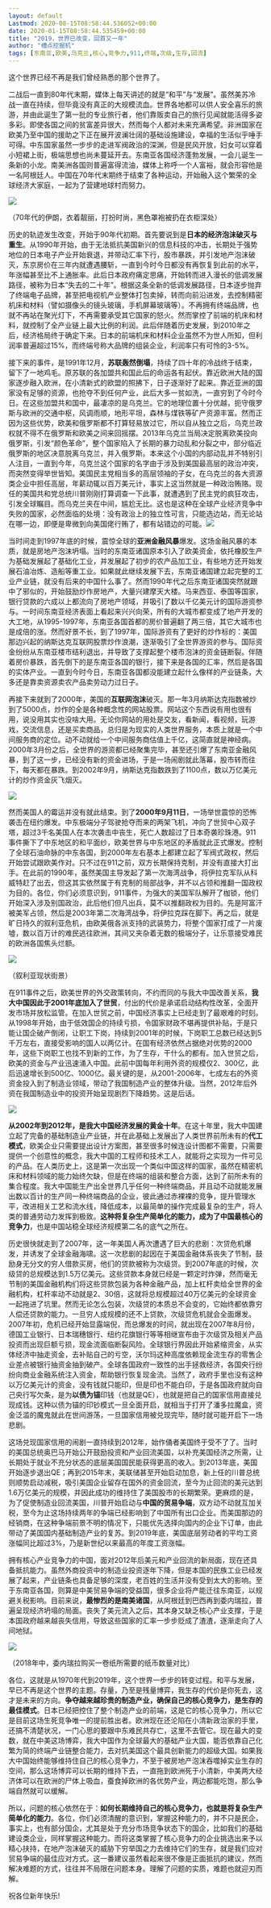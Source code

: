 ```yaml
---
layout: default
Lastmod: 2020-08-15T08:58:44.536052+00:00
date: 2020-01-15T08:58:44.535459+00:00
title: "2019，世界已改变，回首又一年"
author: "槽点挖掘机"
tags: [东南亚,欧美,乌克兰,核心,竞争力,911,终端,次级,生存,回流]
---
```


这个世界已经不再是我们曾经熟悉的那个世界了。  

二战后一直到80年代末期，媒体上每天讲述的就是“和平”与“发展”。虽然美苏冷战一直在持续，但毕竟没有真正的大规模流血。世界各地都可以供人安全喜乐的旅游，并由此诞生了第一批的专业旅行者，他们靠贩卖自己的旅行见闻就能活得多姿多彩。即使各国之间的贫富差异很大，然而每个人都对未来充满希望。非洲国家在欧美乃至中国的援助之下正在展开波澜壮阔的基础设施建设，幸福的生活似乎唾手可得。中东国家虽然一步步的走进军阀政治的深渊，但是民风开放，妇女可以穿着小短裙上街，极端思想也尚未蔓延开去。东南亚各国经济蓬勃发展，一会儿诞生一条新的小龙。南美洲各国则普遍富得流油，媒体上称呼一个人富裕，就会形容他是一名阿根廷人。中国在70年代末期终于结束了各种运动，开始融入这个繁荣的全球经济大家庭，一起为了营建地球村而努力。

![](https://images.weserv.nl/?url=https%3A//mmbiz.qpic.cn/mmbiz_jpg/m312mfLHFZqg6tufvztowqefG17qLkELZiccYxgxrJbSznt1QtgwguNa7ku36SIB6qtpKPiagMJvS8xXfTSgWOuA/640%3Fwx_fmt%3Djpeg)

（70年代的伊朗，衣着靓丽，打扮时尚，黑色罩袍被扔在衣柜深处）

历史的轨迹发生改变，开始于90年代初期。首先要说到是**日本的经济泡沫破灭与重生**。从1990年开始，由于无法抵抗美国新兴的信息科技的冲击，长期处于强势地位的日本电子产业开始衰退，并带动汇率下行，股市暴跌，并引发地产泡沫破灭，东京房价在三年内就遭遇腰斩，一直到今时今日都没有再恢复到此前的水平，年涨幅甚至比不上通胀率。此后日本政府痛定思痛，开始转而进入漫长的低调发展路径，被称为日本“失去的二十年”。根据这条全新的低调发展路径，日本逐步抛弃了终端电子品牌，甚至把电视机产业整体打包卖掉，转而向前沿进发，去控制精密机床和材料（譬如摄像头的镜头玻璃，手机屏幕玻璃等）。不再拥有终端品牌，也就不再站在聚光灯下，不再需要承受其它国家的怒火。然而掌控了前端的机床和材料，就控制了全产业链上最大比例的利润。此后伴随着历史发展，到2010年之后，经济格局终于确定下来。日本的前端机床和材料企业虽然不为世人所知，但利润率普遍超过15%，而终端号称大品牌的组装企业，利润率只有可怜的3-5%。

接下来的事件，是1991年12月，**苏联轰然倒塌**，持续了四十年的冷战终于结束，留下了一地鸡毛。原苏联的各加盟共和国此后的命运各有起伏。靠近欧洲大陆的国家逐步融入欧洲，在小清新式的欧盟的照拂下，日子逐渐好了起来。靠近亚洲的国家没有足够的资源，也抢夺不到任何产业，此后大多一贫如洗，一直穷到了今时今日。在这些加盟共和国中，最凄凉的是乌克兰。它的地理位置十分优越，扼守俄罗斯与欧洲的交通中枢，风调雨顺，地形平坦，森林与煤铁等矿产资源丰富。然而正因为这些优势，欧美和俄罗斯都不打算轻易放过它，所以自从独立之后，乌克兰政权就不得不在俄罗斯和欧美之间来回摇摆。2013年乌克兰当局决定脱离欧美投向俄罗斯，引发“颜色革命”，整个国家陷入了长期的暴力动乱和分裂之中，部分临近俄罗斯的地区决意脱离乌克兰，并入俄罗斯。本来这个小国的内部动乱并不特别引人注目，一直到今年，乌克兰这个国家的名字由于涉及到美国最高层的政治冲突，而突然变得举世皆知。美国民主党相当多的高层领袖的子女，在乌克兰的各大资源类企业中担任高层，年薪动辄以百万美元计，事实上这当然就是一种政治贿赂。现任的美国共和党总统川普刚刚打算调查一下此事，就遭遇到了民主党的疯狂攻击，引发全球瞩目。而乌克兰夹在中间，尴尬无比。这也是这种在全球产业经济竞争中失败的国家，必然面临的处境：没有政治上的独立性可言，只能选边站，而无论站在哪一边，即便是卑微到向美国佬行贿了，都有站错边的可能。![](https://images.weserv.nl/?url=https%3A//mmbiz.qpic.cn/mmbiz_jpg/m312mfLHFZqg6tufvztowqefG17qLkEL1BBWM1Yx3gRUb6iaBY86Ar3N9maYe4KSNEhMIhot9BVHgukRlCkRtMg/640%3Fwx_fmt%3Djpeg)

当时间走到1997年底的时候，震惊全球的**亚洲金融风暴**爆发。这场金融风暴的本质，就是房地产泡沫坍塌。当时的东南亚诸国原本引入了欧美资金，依托橡胶生产为基础发展起了基础化工业，并发展起了初步的农产品加工业，有些地方还开始发展石油冶炼、造船等重工业。如果就此继续发展下去，东南亚诸国建立起完整的工业产业链，就没有后来的中国什么事了。然而1990年代之后东南亚诸国突然就跟中了邪似的，开始鼓励炒作房地产，大量兴建摩天大楼。马来西亚、泰国等国家，银行贷款的六成以上都流向了房地产领域，并吸引了数以千亿美元计的国际游资参与。一时间东南亚经济表面上看起来兴兴向荣，所有的大城市都变成了地产开发的大工地，从1995-1997年，东南亚各国首都的房价普遍翻了两三倍，其它大城市也是成倍的涨。然而好景不长，到了1997年，国际游资有了更好的炒作标的：美国那边兴起的纳斯达克互联网股票炒作浪潮，逐渐吸引了全世界游资的参与。国际资金纷纷从东南亚楼市结利退出，并导致了支撑起整个楼市泡沫的资金链断裂。伴随着房价暴跌，首先倒下的是东南亚各国的银行，接下来是各国的汇率，然后是各国的实体产业。一直到今时今日，东南亚各国都没能建立起什么像样的产业链条，大多还是靠卖资源卖农产品卖劳动力过日子。  

再接下来就到了2000年，美国的**互联网泡沫**破灭。那一年3月纳斯达克指数被炒到了5000点，炒作的全是各种概念性的网站股票。网站这个东西说有用也很有用，说没用其实也没啥大用。无论你网站的用处是交友，看新闻，看视频，玩游戏，交流信息，还是买卖商品，总归是为现实的人类世界服务，本质上就是一个中间服务商的定位。动不动就给一个中间服务商估值上千亿，这简直就是神经病。2000年3月份之后，全世界的游资都已经聚集完毕，甚至还引爆了东南亚金融风暴，到了这一步，已经没有新的资金进场，于是一场闹剧就此落幕，股市转而往下，每天都在暴跌。到2002年9月，纳斯达克指数跌到了1100点，数以万亿美元计的炒作资金灰飞烟灭。

![](https://images.weserv.nl/?url=https%3A//mmbiz.qpic.cn/mmbiz_jpg/m312mfLHFZqg6tufvztowqefG17qLkELUwSDCkloabnIsoPkgzcEm8Kps6iciacUGa8l0JunnyZK737FsKCwBTmQ/640%3Fwx_fmt%3Djpeg)

然而美国人的霉运并没有就此结束。到了**2000年9月11日**，一场举世震惊的恐怖袭击在纽约爆发。中东极端分子驾驶抢夺而来的两架飞机，冲向了世贸中心双子塔，超过3千名美国人在本次袭击中丧生，死亡人数超过了日本奇袭珍珠港。911事件撕下了中东地区的和平面纱，欧美世界与中东地区的矛盾就此正式爆发。控制了全球石油命脉的中东各国，到2000年左右基本上都建立起了军阀式政权，然后开始尝试跟欧美作对。只不过在911之前，双方长期保持克制，并没有直接大打出手。在此前的1990年，虽然美国主导发起了第一次海湾战争，将伊拉克军队从科威特赶了出去，但这其实依然属于有克制的局部战争，并不以占领和推翻一国政权为目的。各位，你们必须意识到，911事件，为强大的美国军队解开了枷锁，他们开始深入涉及别国政治，此后他们但凡出兵，莫不以推翻政权为目的。先是阿富汗被美军占领，然后是2003年第二次海湾战争，将伊拉克踩在脚下。再之后，就是旷日持久的叙利亚危机，由欧美俄各派支持的武装势力，将整个国家打成了一片废墟，数以百万计的难民逃往欧洲，其间又夹杂着无数的极端分子，让乐意接受难民的欧洲各国焦头烂额。

![](https://images.weserv.nl/?url=https%3A//mmbiz.qpic.cn/mmbiz_jpg/m312mfLHFZqg6tufvztowqefG17qLkELKPpLN8TKfGYibJJkkORO2HU4icRuzDZHhYb2NZsv9wMgqBdY3Cib9sLLg/640%3Fwx_fmt%3Djpeg)

（叙利亚现状街景）  

在911事件之后，欧美世界的外交政策转向，不约而同的与我大中国改善关系，**我大中国因此于2001年底加入了世贸**，付出的代价是承诺启动结构性改革，全面开发市场并放松监管。在加入世贸之前，中国经济事实上已经走到了最艰难的时刻。从1998年开始，由于低效国企的持续亏损，令国家财政不堪再提供补贴，于是只能让国企破产倒闭，让职工下岗，持续到2001年的时候，下岗职工总数已经达到5千万左右，直接受影响的国人以两亿计。在国有经济依然占据绝对优势的2000年，这些下岗职工也找不到新的工作，为了生存，干什么的都有。加入世贸之后，欧美的资金与产业迅速涌入中国。此前中国每年利用外资的规模仅2、300亿，此后迅速增长到500亿、1000亿。最关键的是，从2001-2006年，七成左右的外资资金投入到了制造业领域，带动了我国制造产业的整体升级。当然，2012年后外资在我国制造业中的投资开始呈现剧烈下降趋势。这是后话。

![](https://images.weserv.nl/?url=https%3A//mmbiz.qpic.cn/mmbiz_png/m312mfLHFZqg6tufvztowqefG17qLkELicRcwgqNg0ZeUO5fwErsn08C1mY63cZQZn6Emiaoo4wS2jrbw30VXRcA/640%3Fwx_fmt%3Dpng)

**从2002年到2012年，是我大中国经济发展的黄金十年**。在这十年里，我大中国建立起了完备的基础制造业产业链，并在此基础上发展出了人类世界前所未有的**代工模式**，欧美企业只需要提出设计方案图，甚至很多时候连设计图都不需要，只需要提供一个创意性的概念，我大中国的工程师和技术工人，就能将之实现为一件可见的产品。在人类历史上，这是第一次出现一个类似中国这样的国家，虽然在精密机床和材料领域的能力始终欠缺，但是在终端的组装和整合方面，达到了前所未有的集合程度。我大中国能生产出全世界几乎任何一种终端商品，并且动不动就能发展出数以百计的生产同一种终端商品的企业，彼此通过赤裸裸的竞争，提升管理水平，改进相关工艺和流水线，降低成本，以最简单的操作完成最复杂的生产，将人类的普通劳动力发挥到极致。**这种将复杂生产简单化的能力，成为了中国最核心的竞争力**，也是中国站稳全球经济规模第二名的底气之所在。  

历史很快就走到了2007年，这一年美国人再次遭遇了巨大的悲剧：次贷危机爆发，并诱发了全球金融海啸。这一次悲剧的起因在于美国金融体系丧失了节制，鼓励身无分文的穷人借款买房，他们的贷款被称为次级贷。到2007年底的时候，次级贷的总规模达到1.5万亿美元。这些贷款本身就已经是一颗定时炸弹，然而毫无节制的美国金融机构们将这些贷款包装为各种金融产品，加上杠杆卖给全世界的金融机构，杠杆率动不动就是2、30倍，这就将总规模超过40万亿美元的全球资金一起拖进了坑里。然而无论怎么包装，次级贷的本质总不会变的，它始终都依靠穷人偿还贷款的能力。一旦穷人成规模的还不上贷款，次级贷危机就会全面爆发。2007年初，危机已经开始显露端倪，而总爆发的时间，就出现在2007年8月份，德国工业银行、日本瑞穗银行、纽约花旗银行等等相继宣布由于次级贷及相关产品投资而出现巨额亏损，现金流面临断裂风险。全球银行界因此开始紧缩资金，从实体经济中抽走资金，去补贴自己的亏空，沃尔玛这种高度依赖现金流生存的零售企业差点被银行抽资金抽到破产。全球各国政府一致性的出手拯救经济，各国央行纷纷向商业金融系统注入资金，帮助银行恢复现金流。当然了，政府手里也没有这种以万亿美元计的资金，没有钱就只能印，但是印也不能白印，于是各国政府就向自己央行写欠条，是为**以债为锚**印钱（也就是QE），也就是把自己的国家信用直接兑现成钱。这种以债为锚的印钞模式一旦全面开启，就相当于打开了潘多拉魔盒，资金泛滥的魔鬼就此在世间游荡，一旦国家信用被兑现完毕，随时就可能开启下一场悲剧。

这场兑现国家信用的闹剧一直持续到2012年，始作俑者美国终于受不了了。当时的美国总统奥巴马开始公开鼓励投资和产业回流美国，以补充美国经济之所需，让长期处于就业不充分状态的底层美国国民能获得更高的收入。到2013年底，美国开始逐步退出QE；再到2015年末，美联储甚至开始启动加息，新上任的川普总统则顺势启动减税，吸引美国企业留存在国外的资金回流，至今为止回流的美元达到1.6万亿美元的规模，并因此成功的维持住了美国股市的长期繁荣。更麻烦的是，为了促使制造业回流美国，川普开始启动与**中国的贸易争端**，双方动不动就互加关税，至今为止这场持续两年的争端已经影响到了中国所有出口企业。而美国那边的经销商，在这种争端前景不明的情况下，只能优先选择向国内的企业下订单，由此带动了美国国内基础制造产业的复苏。到2019年底，美国底层劳动者的平均工资涨幅同比超过3%，乃是新世纪以来最高的年度工资涨幅。

拥有核心产业竞争力的中国，面对2012年后美元和产业回流的新局面，现在还具备抵抗能力。虽然外商投资中的制造业投资逐年下降，但是本国的民族工业已经发展了起来，产业链条也具备足够的深度，老百姓的生活并没有受到太大的影响。至于东南亚各国，则算是中美贸易争端的受益国，很多企业将产能迁往东南亚，以规避关税影响。目前来说，**最惨烈的是南美诸国**，从阿根廷到巴西再到委内瑞拉，普遍呈现经济坍塌的局面。丧失了美元流入之后，其本身又缺乏核心产业支撑，于是本国政府越来越丧失信用，导致这些国家的汇率一步步贬成了渣渣，逐渐走向了人间地狱。

![](https://images.weserv.nl/?url=https%3A//mmbiz.qpic.cn/mmbiz_jpg/m312mfLHFZqg6tufvztowqefG17qLkELzZz38xicK4qLA6908QOuJqpdpoSdxCTt8HPflNR7R7dDQcKkjlllmmQ/640%3Fwx_fmt%3Djpeg)

（2018年中，委内瑞拉购买一卷纸所需要的纸币数量对比）  

各位，这就是从1970年代到2019年，这个世界一步步的转变过程。和平与发展，早已不再是这个世界的主题。存量，乃至是残量博弈，我生存的代价是你死去，这才是未来的方向。**争夺越来越珍贵的制造产业，确保自己的核心竞争力，是生存的最佳模式**。日本已经把控住了整个制造产业的前端，这是它的核心竞争力，所以它是目前这场生死竞争唯一的提前胜出者。欧洲现在还沦陷在小清新政治家的手里，还搞不清楚状况，一门心思的要跟中东难民共存亡，这里不去管它。现在最大的变数，就在中美这场博弈，我大中国作为全球最大的基础产业大国，能否依靠自己化繁为简的终端产业链整合能力，去对抗美国这个最具创新能力的超级大国。如果我大中国始终能够维持住自己的核心竞争力，不至于被房地产泡沫吞噬掉实业生存的空间，那么这场博弈可以长期的维持下去，一直拖到欧洲死于小清新，中美两大经济体可以在欧洲的尸体上吸血，蚕食掉欧洲的各优势产业，两边都能吃饱，那么争端自然就可以缓解。  

所以，问题的核心依然在于：**如何长期维持自己的核心竞争力，也就是将复杂生产简单化的能力**。各位，你们必须清醒的意识到，掌握这种能力的，并不只是民企，事实上，也有部分国企，尤其是处于充分市场竞争状态下的国企，比如我们的基础建设类企业，同样掌握这种能力。而将这类掌握了核心竞争力的企业挑选出来予以精心扶持，在地产泡沫破灭的威胁下穷举国之力去维持它们的生存，就是我们应对贸易争端的最佳应对方式。这一番建议虽然看起来很不像是正面抵抗的建议，然而解决难题的方式，往往并不局限在问题本身。理解了问题的实质，难题也就迎刃而解。

祝各位新年快乐!
